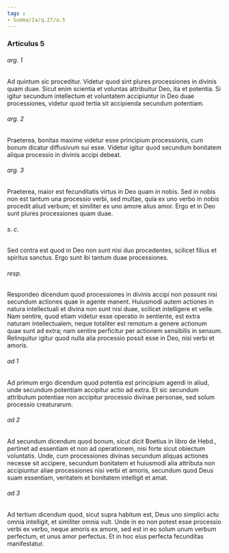 ```yaml
---
tags : 
- Summa/Ia/q.27/a.5
---
```


### Articulus 5

###### arg. 1
Ad quintum sic proceditur. Videtur quod sint plures processiones in divinis quam duae. Sicut enim scientia et voluntas attribuitur Deo, ita et potentia. Si igitur secundum intellectum et voluntatem accipiuntur in Deo duae processiones, videtur quod tertia sit accipienda secundum potentiam.

###### arg. 2
Praeterea, bonitas maxime videtur esse principium processionis, cum bonum dicatur diffusivum sui esse. Videtur igitur quod secundum bonitatem aliqua processio in divinis accipi debeat.

###### arg. 3
Praeterea, maior est fecunditatis virtus in Deo quam in nobis. Sed in nobis non est tantum una processio verbi, sed multae, quia ex uno verbo in nobis procedit aliud verbum; et similiter ex uno amore alius amor. Ergo et in Deo sunt plures processiones quam duae.

###### s. c.
Sed contra est quod in Deo non sunt nisi duo procedentes, scilicet filius et spiritus sanctus. Ergo sunt ibi tantum duae processiones.

###### resp.
Respondeo dicendum quod processiones in divinis accipi non possunt nisi secundum actiones quae in agente manent. Huiusmodi autem actiones in natura intellectuali et divina non sunt nisi duae, scilicet intelligere et velle. Nam sentire, quod etiam videtur esse operatio in sentiente, est extra naturam intellectualem, neque totaliter est remotum a genere actionum quae sunt ad extra; nam sentire perficitur per actionem sensibilis in sensum. Relinquitur igitur quod nulla alia processio possit esse in Deo, nisi verbi et amoris.

###### ad 1
Ad primum ergo dicendum quod potentia est principium agendi in aliud, unde secundum potentiam accipitur actio ad extra. Et sic secundum attributum potentiae non accipitur processio divinae personae, sed solum processio creaturarum.

###### ad 2
Ad secundum dicendum quod bonum, sicut dicit Boetius in libro de Hebd., pertinet ad essentiam et non ad operationem, nisi forte sicut obiectum voluntatis. Unde, cum processiones divinas secundum aliquas actiones necesse sit accipere, secundum bonitatem et huiusmodi alia attributa non accipiuntur aliae processiones nisi verbi et amoris, secundum quod Deus suam essentiam, veritatem et bonitatem intelligit et amat.

###### ad 3
Ad tertium dicendum quod, sicut supra habitum est, Deus uno simplici actu omnia intelligit, et similiter omnia vult. Unde in eo non potest esse processio verbi ex verbo, neque amoris ex amore, sed est in eo solum unum verbum perfectum, et unus amor perfectus. Et in hoc eius perfecta fecunditas manifestatur.


